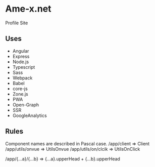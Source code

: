 # Ame-x.net
Profile Site

## Uses
 - Angular
 - Express
 - Node.js
 - Typescript
 - Sass
 - Webpack
 - Babel
 - core-js
 - Zone.js
 - PWA
 - Open-Graph
 - SSR
 - GoogleAnalytics

## Rules
Component names are described in Pascal case.
/app/client => Client
/app/utils/onvue => UtilsOnvue
/app/utils/on/clcik => UtilsOnClick

/app/{...a}/{...b} => {...a}.upperHead + {...b}.upperHead


<!--
On Atomic Design
hello !!
<Icon size="100px" />
<Client>
    <div id="vue-test" [innerHTML]="VueHtml"></div>
    <ClientScript>
        {{ VueScript }}
    </ClientScript>
</Client>
<IconAtom point="●" style="width: 100px; height: 100px;font-size: 25px;" />
-->